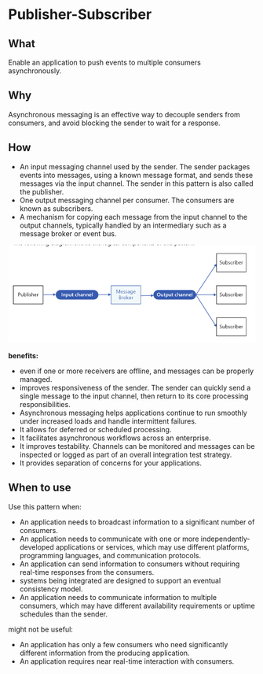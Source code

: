 # Publisher-Subscriber

## What

Enable an application to push events to multiple consumers asynchronously.

## Why

Asynchronous messaging is an effective way to decouple senders from consumers, and avoid blocking the sender to wait for a response.

## How

* An input messaging channel used by the sender. The sender packages events into messages, using a known message format, and sends these messages via the input channel. The sender in this pattern is also called the publisher.
* One output messaging channel per consumer. The consumers are known as subscribers.
* A mechanism for copying each message from the input channel to the output channels, typically handled by an intermediary such as a message broker or event bus.

![picture 41](../../.gitbook/assets/f66ad78e6610add5c24b4fab849f58051d12ddf5bd14a072a9da3cadd9779f31.png)

**benefits:**

* even if one or more receivers are offline, and messages can be properly managed.
* improves responsiveness of the sender. The sender can quickly send a single message to the input channel, then return to its core processing responsibilities.
* Asynchronous messaging helps applications continue to run smoothly under increased loads and handle intermittent failures.
* It allows for deferred or scheduled processing. 
* It facilitates asynchronous workflows across an enterprise.
* It improves testability. Channels can be monitored and messages can be inspected or logged as part of an overall integration test strategy.
* It provides separation of concerns for your applications. 

## When to use

Use this pattern when:

* An application needs to broadcast information to a significant number of consumers.
* An application needs to communicate with one or more independently-developed applications or services, which may use different platforms, programming languages, and communication protocols.
* An application can send information to consumers without requiring real-time responses from the consumers.
* systems being integrated are designed to support an eventual consistency model.
* An application needs to communicate information to multiple consumers, which may have different availability requirements or uptime schedules than the sender.

might not be useful:

* An application has only a few consumers who need significantly different information from the producing application.
* An application requires near real-time interaction with consumers.

